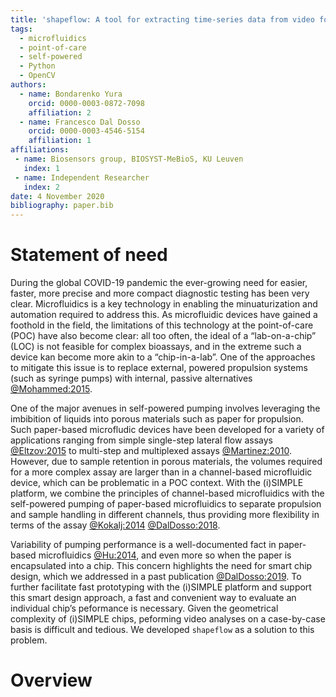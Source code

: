 ```yaml
---
title: 'shapeflow: A tool for extracting time-series data from video footage of self-powered microfluidic devices'
tags:
  - microfluidics
  - point-of-care
  - self-powered
  - Python
  - OpenCV
authors:
  - name: Bondarenko Yura
    orcid: 0000-0003-0872-7098
    affiliation: 2
  - name: Francesco Dal Dosso
    orcid: 0000-0003-4546-5154
    affiliation: 1
affiliations:
 - name: Biosensors group, BIOSYST-MeBioS, KU Leuven
   index: 1
 - name: Independent Researcher
   index: 2
date: 4 November 2020
bibliography: paper.bib
---
```


# Statement of need

During the global COVID-19 pandemic the ever-growing need for easier, faster, more precise and more compact diagnostic testing has been very clear. Microfluidics is a key technology in enabling the minuaturization and automation required to address this. As microfluidic devices have gained a foothold in the field, the limitations of this technology at the point-of-care (POC) have also become clear: all too often, the ideal of a “lab-on-a-chip” (LOC) is not feasible for complex bioassays, and in the extreme such a device kan become more akin to a “chip-in-a-lab”. One of the approaches to mitigate this issue is to replace external, powered propulsion systems (such as syringe pumps) with internal, passive alternatives [@Mohammed:2015].

One of the major avenues in self-powered pumping involves leveraging the imbibition of liquids into porous materials such as paper for propulsion. Such paper-based microfludic devices have been developed for a variety of applications ranging from simple single-step lateral flow assays [@Eltzov:2015] to multi-step and multiplexed assays [@Martinez:2010]. However, due to sample retention in porous materials, the volumes required for a more complex assay are larger than in a channel-based microfluidic device, which can be problematic in a POC context. With the (i)SIMPLE platform, we combine the principles of channel-based microfluidics with the self-powered pumping of paper-based microfluidics to separate propulsion and sample handling in different channels, thus providing more flexibility in terms of the assay [@Kokalj:2014]  [@DalDosso:2018].

Variability of pumping performance is a well-documented fact in paper-based microfluidics [@Hu:2014], and even more so when the paper is encapsulated into a chip. This concern highlights the need for smart chip design, which we addressed in a past publication [@DalDosso:2019]. To further facilitate fast prototyping with the (i)SIMPLE platform and support this smart design approach, a fast and convenient way to evaluate an individual chip’s peformance is necessary. Given the geometrical complexity of (i)SIMPLE chips, peforming video analyses on a case-by-case basis is difficult and tedious. We developed `shapeflow` as a solution to this problem.

# Overview





<!--- Reference DOI added to render citations as links. Should be removed when submitting. --->

[@Mohammed:2015]: https://doi.org/10.1016/j.protcy.2015.07.010
[@Martinez:2010]: https://doi.org/10.1021/ac9013989
[@Eltzov:2015]: https://doi.org/10.1002/elan.201500237
[@Kokalj:2014]: https://doi.org/10.1039/C4LC00920G
[@DalDosso:2018]: https://doi.org/10.1007/s10544-018-0289-1
[@DalDosso:2019]: https://doi.org/10.1016/j.sna.2019.01.005
[@Hu:2014]: https://doi.org/10.1016/j.bios.2013.10.075
